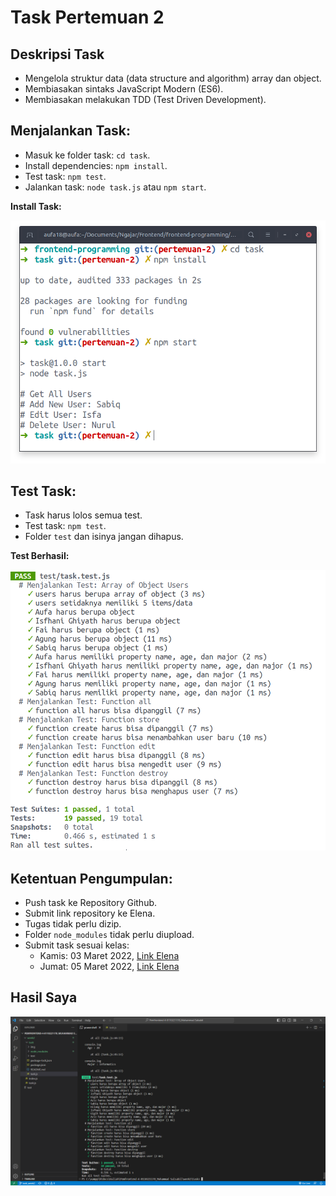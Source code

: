 # Task Pertemuan 2

## Deskripsi Task

- Mengelola struktur data (data structure and algorithm) array dan object.
- Membiasakan sintaks JavaScript Modern (ES6).
- Membiasakan melakukan TDD (Test Driven Development).

## Menjalankan Task:

- Masuk ke folder task: `cd task`.
- Install dependencies: `npm install`.
- Test task: `npm test`.
- Jalankan task: `node task.js` atau `npm start`.

**Install Task:**

![Install Task](img/install.png)

## Test Task:

- Task harus lolos semua test.
- Test task: `npm test`.
- Folder `test` dan isinya jangan dihapus.

**Test Berhasil:**

![Test Success](img/test-success.png)

## Ketentuan Pengumpulan:

- Push task ke Repository Github.
- Submit link repository ke Elena.
- Tugas tidak perlu dizip.
- Folder `node_modules` tidak perlu diupload.
- Submit task sesuai kelas:
  - Kamis: 03 Maret 2022, [Link Elena](https://elena.nurulfikri.ac.id/mod/assign/view.php?id=24689)
  - Jumat: 05 Maret 2022, [Link Elena](https://elena.nurulfikri.ac.id/mod/assign/view.php?id=25572)


## Hasil Saya
![Test Success](img/hasil.png)
